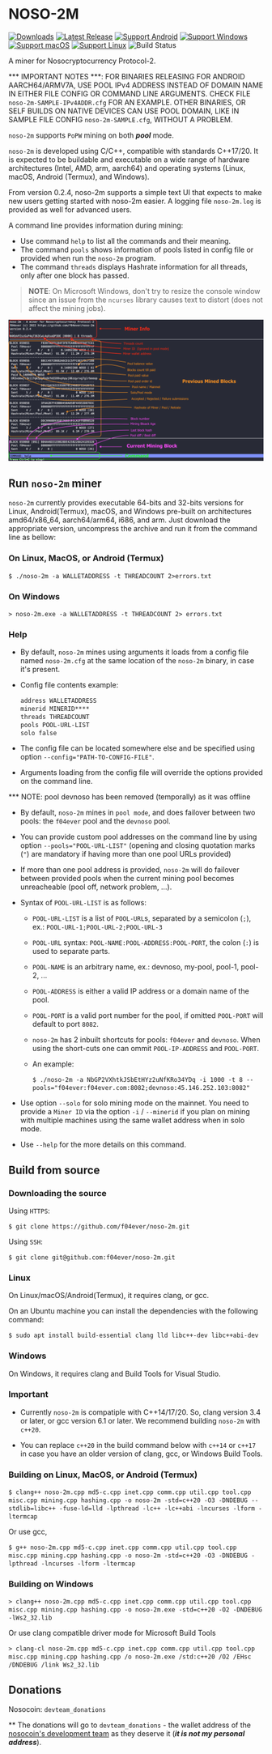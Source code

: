 # NOSO-2M
[![Downloads](https://img.shields.io/github/downloads/f04ever/noso-2m/total)](https://github.com/f04ever/noso-2m/releases)
[![Latest Release](https://img.shields.io/github/v/release/f04ever/noso-2m?label=latest%20release)](https://github.com/f04ever/noso-2m/releases/latest)
[![Support Android](https://img.shields.io/badge/support-Android-blue?logo=Android)](https://github.com/f04ever/noso-2m/releases/latest)
[![Support Windows](https://img.shields.io/badge/support-Windows-blue?logo=Windows)](https://github.com/f04ever/noso-2m/releases/latest)
[![Support macOS](https://img.shields.io/badge/support-macOS-blue?logo=macOS)](https://github.com/f04ever/noso-2m/releases/latest)
[![Support Linux](https://img.shields.io/badge/support-Linux-blue?logo=Linux)](https://github.com/f04ever/noso-2m/releases/latest)
![Build Status](https://github.com/f04ever/noso-2m/actions/workflows/build-release.yml/badge.svg)

A miner for Nosocryptocurrency Protocol-2.

*** IMPORTANT NOTES ***: FOR BINARIES RELEASING FOR ANDROID AARCH64/ARMV7A, USE POOL IPv4 ADDRESS INSTEAD OF DOMAIN NAME IN EITHER FILE CONFIG OR COMMAND LINE ARGUMENTS. CHECK FILE `noso-2m-SAMPLE-IPv4ADDR.cfg` FOR AN EXAMPLE. OTHER BINARIES, OR SELF BUILDS ON NATIVE DEVICES CAN USE POOL DOMAIN, LIKE IN SAMPLE FILE CONFIG `noso-2m-SAMPLE.cfg`, WITHOUT A PROBLEM.

`noso-2m` supports `PoPW` mining on both ***pool*** mode.

`noso-2m` is developed using C/C++, compatible with standards C++17/20. It is expected to be buildable and executable on a wide range of hardware architectures (Intel, AMD, arm, aarch64) and operating systems (Linux, macOS, Android (Termux), and Windows).

From version 0.2.4, noso-2m supports a simple text UI that expects to make new users getting started with noso-2m easier. A logging file `noso-2m.log` is provided as well for advanced users.

A command line provides information during mining:
- Use command `help` to list all the commands and their meaning.
- The command `pools` shows information of pools listed in config file or provided when run the `noso-2m` program.
- The command `threads` displays Hashrate information for all threads, only after one block has passed.

> **NOTE**: On Microsoft Windows, don't try to resize the console window since an issue from the `ncurses` library causes text to distort (does not affect the mining jobs).

![Screenshot](images/textui.png)

## Run `noso-2m` miner

`noso-2m` currently provides executable 64-bits and 32-bits versions for Linux, Android(Termux), macOS, and Windows pre-built on architectures amd64/x86\_64, aarch64/arm64, i686, and arm. Just download the appropriate version, uncompress the archive and run it from the command line as bellow:

### On Linux, MacOS, or Android (Termux)

```console
$ ./noso-2m -a WALLETADDRESS -t THREADCOUNT 2>errors.txt
```

### On Windows

```console
> noso-2m.exe -a WALLETADDRESS -t THREADCOUNT 2> errors.txt
```

### Help

- By default, `noso-2m` mines using arguments it loads from a config file named `noso-2m.cfg` at the same location of the `noso-2m` binary, in case it's present.

- Config file contents example:
    ```
    address WALLETADDRESS
    minerid MINERID****
    threads THREADCOUNT
    pools POOL-URL-LIST
    solo false
    ```

- The config file can be located somewhere else and be specified using option `--config="PATH-TO-CONFIG-FILE"`.

- Arguments loading from the config file will override the options provided on the command line.

*** NOTE: pool devnoso has been removed (temporally) as it was offline

- By default, `noso-2m` mines in `pool mode`, and does failover between two pools: the `f04ever` pool and the `devnoso` pool.

- You can provide custom pool addresses on the command line by using option `--pools="POOL-URL-LIST"` (opening and closing quotation marks (`"`) are mandatory if having more than one pool URLs provided)

- If more than one pool address is provided, `noso-2m` will do failover between provided pools when the current mining pool becomes unreacheable (pool off, network problem, ...).

- Syntax of `POOL-URL-LIST` is as follows:

    - `POOL-URL-LIST` is a list of `POOL-URL`s, separated by a semicolon (`;`), ex.: `POOL-URL-1;POOL-URL-2;POOL-URL-3`

    - `POOL-URL` syntax: `POOL-NAME:POOL-ADDRESS:POOL-PORT`, the colon (`:`) is used to separate parts.

    - `POOL-NAME` is an arbitrary name, ex.: devnoso, my-pool, pool-1, pool-2, ...

    - `POOL-ADDRESS` is either a valid IP address or a domain name of the pool.

    - `POOL-PORT` is a valid port number for the pool, if omitted `POOL-PORT` will default to port `8082`.

    - `noso-2m` has 2 inbuilt shortcuts for pools: `f04ever` and `devnoso`. When using the short-cuts one can ommit `POOL-IP-ADDRESS` and `POOL-PORT`.

    - An example:
        ```console
        $ ./noso-2m -a NbGP2VXhtkJSbEtHYz2uNfKRo34YDq -i 1000 -t 8 --pools="f04ever:f04ever.com:8082;devnoso:45.146.252.103:8082"
        ```

- Use option `--solo` for solo mining mode on the mainnet. You need to provide a `Miner ID` via the  option `-i` / `--minerid` if you plan on mining with multiple machines using the same wallet address when in solo mode.

- Use `--help` for the more details on this command.

## Build from source

### Downloading the source

Using `HTTPS`:
```console
$ git clone https://github.com/f04ever/noso-2m.git
```

Using `SSH`:
```console
$ git clone git@github.com:f04ever/noso-2m.git
```

### Linux

On Linux/macOS/Android(Termux), it requires clang, or gcc.

On an Ubuntu machine you can install the dependencies with the following command:

```console
$ sudo apt install build-essential clang lld libc++-dev libc++abi-dev
```

### Windows

On Windows, it requires clang and Build Tools for Visual Studio.

### Important

- Currently `noso-2m` is compatiple with C++14/17/20. So, clang version 3.4 or later, or gcc version 6.1 or later. We recommend building `noso-2m` with `c++20`.

- You can replace `c++20` in the build command below with `c++14` or `c++17` in case you have an older version of clang, gcc, or Windows Build Tools.

### Building on Linux, MacOS, or Android (Termux)

```console
$ clang++ noso-2m.cpp md5-c.cpp inet.cpp comm.cpp util.cpp tool.cpp misc.cpp mining.cpp hashing.cpp -o noso-2m -std=c++20 -O3 -DNDEBUG --stdlib=libc++ -fuse-ld=lld -lpthread -lc++ -lc++abi -lncurses -lform -ltermcap
```

Or use gcc,

```console
$ g++ noso-2m.cpp md5-c.cpp inet.cpp comm.cpp util.cpp tool.cpp misc.cpp mining.cpp hashing.cpp -o noso-2m -std=c++20 -O3 -DNDEBUG -lpthread -lncurses -lform -ltermcap
```

### Building on Windows

```console
> clang++ noso-2m.cpp md5-c.cpp inet.cpp comm.cpp util.cpp tool.cpp misc.cpp mining.cpp hashing.cpp -o noso-2m.exe -std=c++20 -O2 -DNDEBUG -lWs2_32.lib
```

Or use clang compatible driver mode for Microsoft Build Tools

```console
> clang-cl noso-2m.cpp md5-c.cpp inet.cpp comm.cpp util.cpp tool.cpp misc.cpp mining.cpp hashing.cpp /o noso-2m.exe /std:c++20 /O2 /EHsc /DNDEBUG /link Ws2_32.lib
```

## Donations

Nosocoin: `devteam_donations`

** The donations will go to `devteam_donations` - the wallet address of the [nosocoin's development team](https://www.nosocoin.com/) as they deserve it (***it is not my personal address***).

